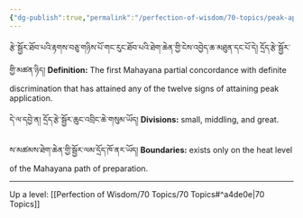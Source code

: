```yaml
---
{"dg-publish":true,"permalink":"/perfection-of-wisdom/70-topics/peak-application-of-heat/"}
---
```


རྩེ་སྦྱོར་ཐོབ་པའི་རྟགས་བཅུ་གཉིས་པོ་གང་རུང་ཐོབ་པའི་ཐེག་ཆེན་གྱི་ངེས་འབྱེད་ཆ་མཐུན་དང་པོ་དེ། དྲོད་རྩེ་སྦྱོར་གྱི་མཚན་ཉིད།
**Definition:** The first Mahayana partial concordance with definite discrimination that has attained any of the twelve signs of attaining peak application.

དེ་ལ་དབྱེ་ན། དྲོད་རྩེ་སྦྱོར་ཆུང་འབྲིང་ཆེ་གསུམ་ཡོད།
**Divisions:** small, middling, and great.

ས་མཚམས་ཐེག་ཆེན་གྱི་སྦྱོར་ལམ་དྲོད་ཁོ་ནར་ཡོད།
**Boundaries:** exists only on the heat level of the Mahayana path of preparation.

---
Up a level: [[Perfection of Wisdom/70 Topics/70 Topics#^a4de0e\|70 Topics]]